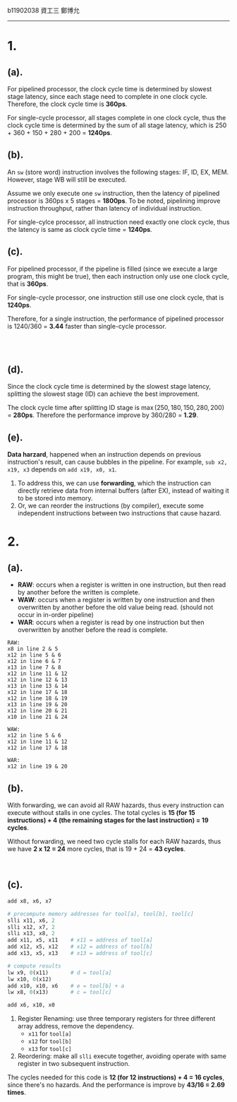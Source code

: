 b11902038 資工三 鄭博允

---

# 1.
## (a).
For pipelined processor, the clock cycle time is determined by slowest stage latency, since each stage need to complete in one clock cycle.
Therefore, the clock cycle time is **360ps**.

For single-cycle processor, all stages complete in one clock cycle, thus the clock cycle time is determined by the sum of all stage latency, which is 250 + 360 + 150 + 280 + 200 = **1240ps**.

## (b).
An `sw` (store word) instruction involves the following stages: IF, ID, EX, MEM.
However, stage WB will still be executed.

Assume we only execute one `sw` instruction, then the latency of pipelined processor is 360ps x 5 stages = **1800ps**. To be noted, pipelining improve instruction throughput, rather than latency of individual  instruction.

For single-cylce processor, all instruction need exactly one clock cycle, thus the latency is same as clock cycle time = **1240ps**.

## (c).
For pipelined processor, if the pipeline is filled (since we execute a large program, this might be true), then each instruction only use one clock cycle, that is **360ps**.

For single-cycle processor, one instruction still use one clock cycle, that is **1240ps**.

Therefore, for a single instruction, the performance of pipelined processor is 1240/360 = **3.44** faster than single-cycle processor.

<br><br>

## (d).
Since the clock cycle time is determined by the slowest stage latency, splitting the slowest stage (ID) can achieve the best improvement.

The clock cycle time after splitting ID stage is $\max(250, 180, 150, 280, 200)$ = **280ps**. Therefore the performance improve by 360/280 = **1.29**.

## (e).
**Data harzard**, happened when an instruction depends on previous instruction's result, can cause bubbles in the pipeline.
For example, `sub x2, x19, x3` depends on `add x19, x0, x1`.

1. To address this, we can use **forwarding**, which the instruction can directly retrieve data from internal buffers (after EX), instead of waiting it to be stored into memory.
2. Or, we can reorder the instructions (by compiler), execute some independent instructions between two instructions that cause hazard.

<div style="page-break-after:always;"></div>

# 2.
## (a).
- **RAW**: occurs when a register is written in one instruction, but then read by another before the written is complete.
- **WAW**: occurs when a register is written by one instruction and then overwritten by another before the old value being read. (should not occur in in-order pipeline)
- **WAR**: occurs when a register is read by one instruction but then overwritten by another before the read is complete.

```
RAW:
x8 in line 2 & 5
x12 in line 5 & 6
x12 in line 6 & 7
x13 in line 7 & 8
x12 in line 11 & 12
x12 in line 12 & 13
x13 in line 13 & 14
x12 in line 17 & 18
x12 in line 18 & 19
x13 in line 19 & 20
x12 in line 20 & 21
x10 in line 21 & 24

WAW:
x12 in line 5 & 6
x12 in line 11 & 12
x12 in line 17 & 18

WAR:
x12 in line 19 & 20
```

## (b).
With forwarding, we can avoid all RAW hazards, thus every instruction can execute without stalls in one cycles. The total cycles is **15 (for 15 instructions) + 4 (the remaining stages for the last instruction) = 19 cycles**.

Without forwarding, we need two cycle stalls for each RAW hazards, thus we have **2 x 12 = 24** more cycles, that is 19 + 24 = **43 cycles**.

<br>

## (c).
```python
add x8, x6, x7

# precompute memory addresses for tool[a], tool[b], tool[c]
slli x11, x6, 2
slli x12, x7, 2
slli x13, x8, 2
add x11, x5, x11    # x11 = address of tool[a]
add x12, x5, x12    # x12 = address of tool[b]
add x13, x5, x13    # x13 = address of tool[c]

# compute results
lw x9, 0(x11)       # d = tool[a]
lw x10, 0(x12)
add x10, x10, x6    # e = tool[b] + a
lw x8, 0(x13)       # c = tool[c]

add x6, x10, x0
```

1. Register Renaming: use three temporary registers for three different array address, remove the dependency.
	- `x11` for `tool[a]`
	- `x12` for `tool[b]`
	- `x13` for `tool[c]`
2. Reordering: make all `slli` execute together, avoiding operate with same register in two subsequent instruction.

The cycles needed for this code is **12 (for 12 instructions) + 4 = 16 cycles**, since there's no hazards. And the performance is improve by **43/16 = 2.69 times**.